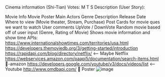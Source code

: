 Cinema information (Shi-Tian) Votes: M T S
Description (User Story):

Movie Info
Movie Poster
Main Actors
Genre
Description
Release Date
Where to view (Movie theater, Stream, Purchase)
Post Cards for movie ques we want to watch
User comments
UpVote / DownVote
Random movie based off of user input (Genre, Rating of Movie)
Shows movie information and show time
APIs:
https://www.internationalshowtimes.com/territories/usa.html
https://developers.themoviedb.org/3/getting-started/introduction 
https://rapidapi.com/blog/directory/netflix/ <-- Maybe Netflix
https://webservices.amazon.com/paapi5/documentation/search-items.html -amazon
https://developers.google.com/youtube/v3/docs/videos/list <-- Youtube
http://www.omdbapi.com/  Poster
![image](https://user-images.githubusercontent.com/58057784/159308872-7407d331-5396-40f5-92b7-24dbd2b5bd0f.png)
